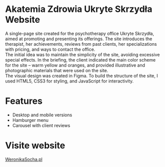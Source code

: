 # Akatemia Zdrowia Ukryte Skrzydła Website
A single-page site created for the psychotherapy office Ukryte Skrzydła, aimed at promoting and presenting its offerings. The site introduces the therapist, her achievements, reviews from past clients, her specializations with pricing, and ways to contact the office.  
The initial idea was to maintain the simplicity of the site, avoiding excessive special effects. In the briefing, the client indicated the main color scheme for the site – warm yellow and oranges, and provided illustrative and photographic materials that were used on the site.  
The visual design was created in Figma. To build the structure of the site, I used HTML5, CSS3 for styling, and JavaScript for interactivity.

# Features
- Desktop and mobile versions
- Hamburger menu
- Carousel with client reviews

# Visite website

[WeronikaSocha.pl](https://weronikasocha.pl/)
